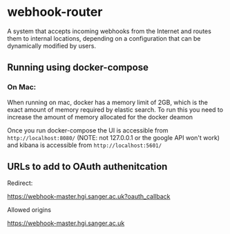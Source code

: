 # webhook-router

A system that accepts incoming webhooks from the Internet and routes them to internal locations, depending on a configuration that can be dynamically modified by users.

## Running using docker-compose

### On Mac:
When running on mac, docker has a memory limit of 2GB, which is the exact amount of memory required by elastic search. To run this you need to increase the amount of memory allocated for the docker deamon

Once you run docker-compose the UI is accessible from `http://localhost:8080/` (NOTE: not 127.0.0.1 or the google API won't work) and kibana is accessible from `http://localhost:5601/`

## URLs to add to OAuth authenitcation

Redirect:

https://webhook-master.hgi.sanger.ac.uk?oauth_callback

Allowed origins

https://webhook-master.hgi.sanger.ac.uk